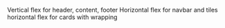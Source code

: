 Vertical flex for header, content, footer
    Horizontal flex for navbar and tiles
        horizontal flex for cards with wrapping